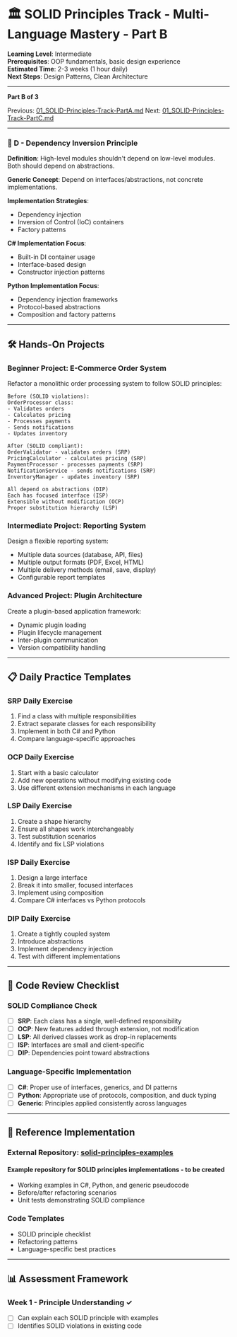 # 🏛️ SOLID Principles Track - Multi-Language Mastery - Part B

**Learning Level**: Intermediate  
**Prerequisites**: OOP fundamentals, basic design experience  
**Estimated Time**: 2-3 weeks (1 hour daily)  
**Next Steps**: Design Patterns, Clean Architecture

---

**Part B of 3**

Previous: [01_SOLID-Principles-Track-PartA.md](01_SOLID-Principles-Track-PartA.md)
Next: [01_SOLID-Principles-Track-PartC.md](01_SOLID-Principles-Track-PartC.md)

---

### **🔻 D - Dependency Inversion Principle**

**Definition**: High-level modules shouldn't depend on low-level modules. Both should depend on abstractions.

**Generic Concept**: Depend on interfaces/abstractions, not concrete implementations.

**Implementation Strategies**:

- Dependency injection
- Inversion of Control (IoC) containers
- Factory patterns

**C# Implementation Focus**:

- Built-in DI container usage
- Interface-based design
- Constructor injection patterns

**Python Implementation Focus**:

- Dependency injection frameworks
- Protocol-based abstractions
- Composition and factory patterns

---

## 🛠️ Hands-On Projects

### **Beginner Project: E-Commerce Order System**

Refactor a monolithic order processing system to follow SOLID principles:

```text
Before (SOLID violations):
OrderProcessor class:
- Validates orders
- Calculates pricing
- Processes payments
- Sends notifications
- Updates inventory
```

```text
After (SOLID compliant):
OrderValidator - validates orders (SRP)
PricingCalculator - calculates pricing (SRP)
PaymentProcessor - processes payments (SRP) 
NotificationService - sends notifications (SRP)
InventoryManager - updates inventory (SRP)

All depend on abstractions (DIP)
Each has focused interface (ISP)
Extensible without modification (OCP)
Proper substitution hierarchy (LSP)
```

### **Intermediate Project: Reporting System**

Design a flexible reporting system:

- Multiple data sources (database, API, files)
- Multiple output formats (PDF, Excel, HTML)
- Multiple delivery methods (email, save, display)
- Configurable report templates

### **Advanced Project: Plugin Architecture**

Create a plugin-based application framework:

- Dynamic plugin loading
- Plugin lifecycle management
- Inter-plugin communication
- Version compatibility handling

---

## 📋 Daily Practice Templates

### **SRP Daily Exercise**

1. Find a class with multiple responsibilities
2. Extract separate classes for each responsibility
3. Implement in both C# and Python
4. Compare language-specific approaches

### **OCP Daily Exercise**

1. Start with a basic calculator
2. Add new operations without modifying existing code
3. Use different extension mechanisms in each language

### **LSP Daily Exercise**

1. Create a shape hierarchy
2. Ensure all shapes work interchangeably
3. Test substitution scenarios
4. Identify and fix LSP violations

### **ISP Daily Exercise**

1. Design a large interface
2. Break it into smaller, focused interfaces
3. Implement using composition
4. Compare C# interfaces vs Python protocols

### **DIP Daily Exercise**

1. Create a tightly coupled system
2. Introduce abstractions
3. Implement dependency injection
4. Test with different implementations

---

## 🧪 Code Review Checklist

### **SOLID Compliance Check**

- [ ] **SRP**: Each class has a single, well-defined responsibility
- [ ] **OCP**: New features added through extension, not modification
- [ ] **LSP**: All derived classes work as drop-in replacements
- [ ] **ISP**: Interfaces are small and client-specific
- [ ] **DIP**: Dependencies point toward abstractions

### **Language-Specific Implementation**

- [ ] **C#**: Proper use of interfaces, generics, and DI patterns
- [ ] **Python**: Appropriate use of protocols, composition, and duck typing
- [ ] **Generic**: Principles applied consistently across languages

---

## 📖 Reference Implementation

### **External Repository**: [solid-principles-examples](https://github.com/Swamy-s-Tech-Skills-Academy-AI-ML-Data)

#### Example repository for SOLID principles implementations - to be created

- Working examples in C#, Python, and generic pseudocode
- Before/after refactoring scenarios
- Unit tests demonstrating SOLID compliance

### **Code Templates**

- SOLID principle checklist
- Refactoring patterns
- Language-specific best practices

---

## 📊 Assessment Framework

### **Week 1 - Principle Understanding ✓**

- [ ] Can explain each SOLID principle with examples
- [ ] Identifies SOLID violations in existing code
